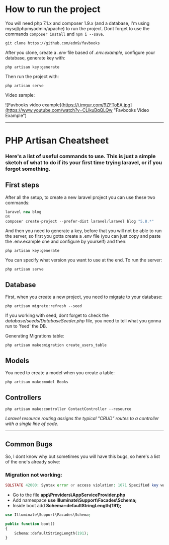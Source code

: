 # How to run the project

You will need php 7.1.x and composer 1.9.x (and a database, I'm using mysql/phpmyadmin/apache) to run the project. Dont forget to use the commands `composer install` and `npm i --save`.

`git clone https://github.com/edn9/favbooks`

After you clone, create a <i>.env</i> file based of <i>.env.example</i>, configure your database, generate key with:

`php artisan key:generate`

Then run the project with:

`php artisan serve`

Video sample:


![Favbooks video example](https://i.imgur.com/9ZFToEA.jpg](https://www.youtube.com/watch?v=CLikuBqQLQw "Favbooks Video Example")

---

# PHP Artisan Cheatsheet

### Here's a list of useful commands to use. This is just a simple sketch of what to do if its your first time trying laravel, or if you forgot something.

## First steps

After all the setup, to create a new laravel project you can use these two commands:

```php
laravel new blog
OR
composer create-project --prefer-dist laravel/laravel blog "5.8.*"
```

And then you need to generate a key, before that you will not be able to run the server, so first you gotta create a .env file (you can just copy and paste the .env.example one and configure by yourself) and then:

`php artisan key:generate`

You can specify what version you want to use at the end. To run the server:

`php artisan serve`

## Database

First, when you create a new project, you need to <a href="https://laravel.com/docs/5.8/migrations">migrate</a> to your database:

`php artisan migrate:refresh --seed`

If you working with seed, dont forget to check the <i>database/seeds/DatabaseSeeder.php</i> file, you need to tell what you gonna run to 'feed' the DB.

Generating Migrations table:

`php artisan make:migration create_users_table`

## Models

You need to create a model when you create a table:

`php artisan make:model Books`

## Controllers

`php artisan make:controller ContactController --resource`

<i>Laravel resource routing assigns the typical "CRUD" routes to a controller with a single line of code.</i>

---

## Common Bugs

So, I dont know why but sometimes you will have this bugs, so here's a list of the one's already solve:

### Migration not working:

```php
SQLSTATE 42000: Syntax error or access violation: 1071 Specified key was too long; max key length is 767 bytes com PHP
```

-   Go to the file <b>app\Providers\AppServiceProvider.php</b>
-   Add namespace <b>use Illuminate\Support\Facades\Schema;</b>
-   Inside boot add <b>Schema::defaultStringLength(191);</b>

```php
use Illuminate\Support\Facades\Schema;

public function boot()
{
    Schema::defaultStringLength(191);
}
```
